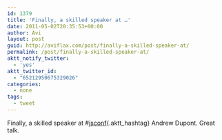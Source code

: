 ```yaml
---
id: 1379
title: 'Finally, a skilled speaker at …'
date: 2011-05-02T20:35:53+00:00
author: Avi
layout: post
guid: http://aviflax.com/post/finally-a-skilled-speaker-at/
permalink: /post/finally-a-skilled-speaker-at/
aktt_notify_twitter:
  - 'yes'
aktt_twitter_id:
  - "65212950675329026"
categories:
  - none
tags:
  - tweet
---
```

Finally, a skilled speaker at #[jsconf](http://search.twitter.com/search?q=%23jsconf){.aktt_hashtag} Andrew Dupont. Great talk.